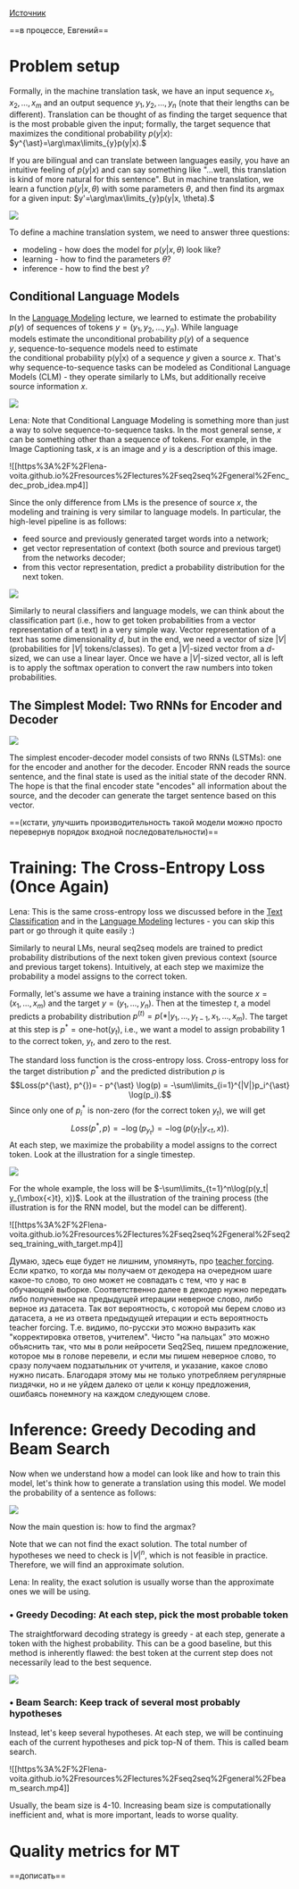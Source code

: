 [Источник](https://lena-voita.github.io/nlp_course/seq2seq_and_attention.html)

==в процессе, Евгений==

# Problem setup
Formally, in the machine translation task, we have an input sequence $x_1, x_2, \dots, x_m$ and an output sequence $y_1, y_2, \dots, y_n$ (note that their lengths can be different). Translation can be thought of as finding the target sequence that is the most probable given the input; formally, the target sequence that maximizes the conditional probability $p(y|x)$: $y^{\ast}=\arg\max\limits_{y}p(y|x).$

If you are bilingual and can translate between languages easily, you have an intuitive feeling of $p(y|x)$ and can say something like "...well, this translation is kind of more natural for this sentence". But in machine translation, we learn a function $p(y|x, \theta)$ with some parameters $\theta$, and then find its argmax for a given input: $y'=\arg\max\limits_{y}p(y|x, \theta).$

![](https://lena-voita.github.io/resources/lectures/seq2seq/general/human_machine_translation-min.png)

To define a machine translation system, we need to answer three questions:

- modeling - how does the model for $p(y|x, \theta)$ look like?
- learning - how to find the parameters $\theta$?
- inference - how to find the best $y$?

## Conditional Language Models

In the [Language Modeling](https://lena-voita.github.io/nlp_course/language_modeling.html) lecture, we learned to estimate the probability $p(y)$ of sequences of tokens $y=(y_1, y_2, \dots, y_n)$. While language models estimate the unconditional probability $p(y)$ of a sequence $y$, sequence-to-sequence models need to estimate the conditional probability p(y|x) of a sequence $y$ given a source $x$. That's why sequence-to-sequence tasks can be modeled as Conditional Language Models (CLM) - they operate similarly to LMs, but additionally receive source information $x$.

![](https://lena-voita.github.io/resources/lectures/seq2seq/general/lm_clm-min.png)

Lena: Note that Conditional Language Modeling is something more than just a way to solve sequence-to-sequence tasks. In the most general sense, $x$ can be something other than a sequence of tokens. For example, in the Image Captioning task, $x$ is an image and $y$ is a description of this image.

![[https%3A%2F%2Flena-voita.github.io%2Fresources%2Flectures%2Fseq2seq%2Fgeneral%2Fenc_dec_prob_idea.mp4]]

Since the only difference from LMs is the presence of source $x$, the modeling and training is very similar to language models. In particular, the high-level pipeline is as follows:

- feed source and previously generated target words into a network;
- get vector representation of context (both source and previous target) from the networks decoder;
- from this vector representation, predict a probability distribution for the next token.

![](https://lena-voita.github.io/resources/lectures/seq2seq/general/enc_dec_linear_out-min.png)

Similarly to neural classifiers and language models, we can think about the classification part (i.e., how to get token probabilities from a vector representation of a text) in a very simple way. Vector representation of a text has some dimensionality $d$, but in the end, we need a vector of size $|V|$ (probabilities for $|V|$ tokens/classes). To get a $|V|$-sized vector from a $d$-sized, we can use a linear layer. Once we have a $|V|$-sized vector, all is left is to apply the softmax operation to convert the raw numbers into token probabilities.

## The Simplest Model: Two RNNs for Encoder and Decoder

![](https://lena-voita.github.io/resources/lectures/seq2seq/general/enc_dec_simple_rnn-min.png)

The simplest encoder-decoder model consists of two RNNs (LSTMs): one for the encoder and another for the decoder. Encoder RNN reads the source sentence, and the final state is used as the initial state of the decoder RNN. The hope is that the final encoder state "encodes" all information about the source, and the decoder can generate the target sentence based on this vector.

==(кстати, улучшить производительность такой модели можно просто перевернув порядок входной последовательности)==

# Training: The Cross-Entropy Loss (Once Again)

Lena: This is the same cross-entropy loss we discussed before in the [Text Classification](https://lena-voita.github.io/nlp_course/text_classification.html) and in the [Language Modeling](https://lena-voita.github.io/nlp_course/language_modeling.html) lectures - you can skip this part or go through it quite easily :)

Similarly to neural LMs, neural seq2seq models are trained to predict probability distributions of the next token given previous context (source and previous target tokens). Intuitively, at each step we maximize the probability a model assigns to the correct token.

Formally, let's assume we have a training instance with the source $x=(x_1, \dots, x_m)$ and the target $y=(y_1, \dots, y_n)$. Then at the timestep $t$, a model predicts a probability distribution $p^{(t)} = p(\ast|y_1, \dots, y_{t-1}, x_1, \dots, x_m)$. The target at this step is $p^{\ast}=\mbox{one-hot}(y_t)$, i.e., we want a model to assign probability 1 to the correct token, $y_t$, and zero to the rest.

The standard loss function is the cross-entropy loss. Cross-entropy loss for the target distribution $p^{\ast}$ and the predicted distribution $p^{}$ is $$Loss(p^{\ast}, p^{})= - p^{\ast} \log(p) = -\sum\limits_{i=1}^{|V|}p_i^{\ast} \log(p_i).$$ Since only one of $p_i^{\ast}$ is non-zero (for the correct token $y_t$), we will get $$Loss(p^{\ast}, p) = -\log(p_{y_t})=-\log(p(y_t| y_{\mbox{<}t}, x)).$$ At each step, we maximize the probability a model assigns to the correct token. Look at the illustration for a single timestep.

![](https://lena-voita.github.io/resources/lectures/seq2seq/general/one_step_loss_intuition-min.png)

For the whole example, the loss will be $-\sum\limits_{t=1}^n\log(p(y_t| y_{\mbox{<}t}, x))$. 
Look at the illustration of the training process (the illustration is for the RNN model, but the model can be different).

![[https%3A%2F%2Flena-voita.github.io%2Fresources%2Flectures%2Fseq2seq%2Fgeneral%2Fseq2seq_training_with_target.mp4]]

Думаю, здесь еще будет не лишним, упомянуть, про [teacher forcing](https://machinelearningmastery.com/teacher-forcing-for-recurrent-neural-networks/#:~:text=types%20of%20models.-,What%20is%20Teacher%20Forcing%3F,-Teacher%20forcing%20is). Если кратко, то когда мы получаем от декодера на очередном шаге какое-то слово, то оно может не совпадать с тем, что у нас в обучающей выборке. Соответственно далее в декодер нужно передать либо полученное на предыдущей итерации неверное слово, либо верное из датасета. Так вот вероятность, с которой мы берем слово из датасета, а не из ответа предыдущей итерации и есть вероятность teacher forcing. Т.е. видимо, по-русски это можно выразить как "корректировка ответов, учителем". Чисто "на пальцах" это можно объяснить так, что мы в роли нейросети Seq2Seq, пишем предложение, которое мы в голове перевели, и если мы пишем неверное слово, то сразу получаем подзатыльник от учителя, и указание, какое слово нужно писать. Благодаря этому мы не только употребляем регулярные пиздячки, но и не уйдем далеко от цели к концу предложения, ошибаясь понемногу на каждом следующем слове.

# Inference: Greedy Decoding and Beam Search

Now when we understand how a model can look like and how to train this model, let's think how to generate a translation using this model. We model the probability of a sentence as follows:

![](https://lena-voita.github.io/resources/lectures/seq2seq/general/inference_formula-min.png)

Now the main question is: how to find the argmax?

Note that we can not find the exact solution. The total number of hypotheses we need to check is $|V|^n$, which is not feasible in practice. Therefore, we will find an approximate solution.

Lena: In reality, the exact solution is usually worse than the approximate ones we will be using.

### • Greedy Decoding: At each step, pick the most probable token

The straightforward decoding strategy is greedy - at each step, generate a token with the highest probability. This can be a good baseline, but this method is inherently flawed: the best token at the current step does not necessarily lead to the best sequence.

![](https://lena-voita.github.io/resources/lectures/seq2seq/general/greedy_is_bad-min.png)

### • Beam Search: Keep track of several most probably hypotheses

Instead, let's keep several hypotheses. At each step, we will be continuing each of the current hypotheses and pick top-N of them. This is called beam search.

![[https%3A%2F%2Flena-voita.github.io%2Fresources%2Flectures%2Fseq2seq%2Fgeneral%2Fbeam_search.mp4]]

Usually, the beam size is 4-10. Increasing beam size is computationally inefficient and, what is more important, leads to worse quality.

# Quality metrics for MT

==дописать==